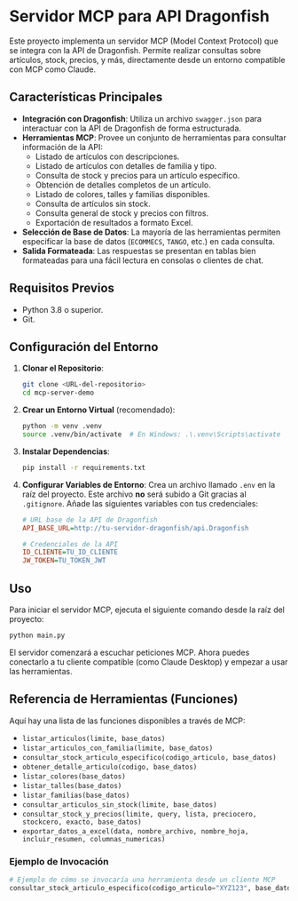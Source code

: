 # Servidor MCP para API Dragonfish

Este proyecto implementa un servidor MCP (Model Context Protocol) que se integra con la API de Dragonfish. Permite realizar consultas sobre artículos, stock, precios, y más, directamente desde un entorno compatible con MCP como Claude.

## Características Principales

- **Integración con Dragonfish**: Utiliza un archivo `swagger.json` para interactuar con la API de Dragonfish de forma estructurada.
- **Herramientas MCP**: Provee un conjunto de herramientas para consultar información de la API:
  - Listado de artículos con descripciones.
  - Listado de artículos con detalles de familia y tipo.
  - Consulta de stock y precios para un artículo específico.
  - Obtención de detalles completos de un artículo.
  - Listado de colores, talles y familias disponibles.
  - Consulta de artículos sin stock.
  - Consulta general de stock y precios con filtros.
  - Exportación de resultados a formato Excel.
- **Selección de Base de Datos**: La mayoría de las herramientas permiten especificar la base de datos (`ECOMMECS`, `TANGO`, etc.) en cada consulta.
- **Salida Formateada**: Las respuestas se presentan en tablas bien formateadas para una fácil lectura en consolas o clientes de chat.

## Requisitos Previos

- Python 3.8 o superior.
- Git.

## Configuración del Entorno

1.  **Clonar el Repositorio**:
    ```bash
    git clone <URL-del-repositorio>
    cd mcp-server-demo
    ```

2.  **Crear un Entorno Virtual** (recomendado):
    ```bash
    python -m venv .venv
    source .venv/bin/activate  # En Windows: .\.venv\Scripts\activate
    ```

3.  **Instalar Dependencias**:
    ```bash
    pip install -r requirements.txt
    ```

4.  **Configurar Variables de Entorno**:
    Crea un archivo llamado `.env` en la raíz del proyecto. Este archivo **no** será subido a Git gracias al `.gitignore`. Añade las siguientes variables con tus credenciales:

    ```ini
    # URL base de la API de Dragonfish
    API_BASE_URL=http://tu-servidor-dragonfish/api.Dragonfish

    # Credenciales de la API
    ID_CLIENTE=TU_ID_CLIENTE
    JW_TOKEN=TU_TOKEN_JWT
    ```

## Uso

Para iniciar el servidor MCP, ejecuta el siguiente comando desde la raíz del proyecto:

```bash
python main.py
```

El servidor comenzará a escuchar peticiones MCP. Ahora puedes conectarlo a tu cliente compatible (como Claude Desktop) y empezar a usar las herramientas.

## Referencia de Herramientas (Funciones)

Aquí hay una lista de las funciones disponibles a través de MCP:

- `listar_articulos(limite, base_datos)`
- `listar_articulos_con_familia(limite, base_datos)`
- `consultar_stock_articulo_especifico(codigo_articulo, base_datos)`
- `obtener_detalle_articulo(codigo, base_datos)`
- `listar_colores(base_datos)`
- `listar_talles(base_datos)`
- `listar_familias(base_datos)`
- `consultar_articulos_sin_stock(limite, base_datos)`
- `consultar_stock_y_precios(limite, query, lista, preciocero, stockcero, exacto, base_datos)`
- `exportar_datos_a_excel(data, nombre_archivo, nombre_hoja, incluir_resumen, columnas_numericas)`

### Ejemplo de Invocación

```python
# Ejemplo de cómo se invocaría una herramienta desde un cliente MCP
consultar_stock_articulo_especifico(codigo_articulo="XYZ123", base_datos="ECOMMECS")
```
